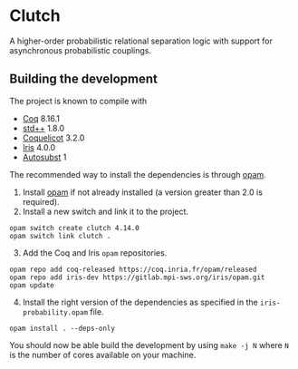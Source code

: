 # Clutch
A higher-order probabilistic relational separation logic with support for asynchronous probabilistic couplings. 

## Building the development

The project is known to compile with
- [Coq](https://coq.inria.fr/) 8.16.1
- [std++](https://gitlab.mpi-sws.org/iris/stdpp) 1.8.0
- [Coquelicot](https://gitlab.inria.fr/coquelicot/coquelicot/) 3.2.0
- [Iris](https://gitlab.mpi-sws.org/iris/iris/) 4.0.0
- [Autosubst](https://github.com/coq-community/autosubst) 1

The recommended way to install the dependencies is through [opam](https://opam.ocaml.org/doc/Install.html).

1. Install [opam](https://opam.ocaml.org/doc/Install.html) if not already installed (a version greater than 2.0 is required).
2. Install a new switch and link it to the project.
```
opam switch create clutch 4.14.0
opam switch link clutch .
```
3. Add the Coq and Iris `opam` repositories.
```
opam repo add coq-released https://coq.inria.fr/opam/released
opam repo add iris-dev https://gitlab.mpi-sws.org/iris/opam.git
opam update
```
4. Install the right version of the dependencies as specified in the `iris-probability.opam` file.
```
opam install . --deps-only
```

You should now be able build the development by using `make -j N` where `N` is the number of cores available on your machine.
